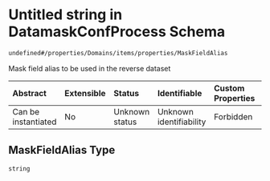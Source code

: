 # Untitled string in DatamaskConfProcess Schema

```txt
undefined#/properties/Domains/items/properties/MaskFieldAlias
```

Mask field alias to be used in the reverse dataset

| Abstract            | Extensible | Status         | Identifiable            | Custom Properties | Additional Properties | Access Restrictions | Defined In                                                                |
| :------------------ | :--------- | :------------- | :---------------------- | :---------------- | :-------------------- | :------------------ | :------------------------------------------------------------------------ |
| Can be instantiated | No         | Unknown status | Unknown identifiability | Forbidden         | Allowed               | none                | [datamask.schema.json\*](out/datamask.schema.json "open original schema") |

## MaskFieldAlias Type

`string`
